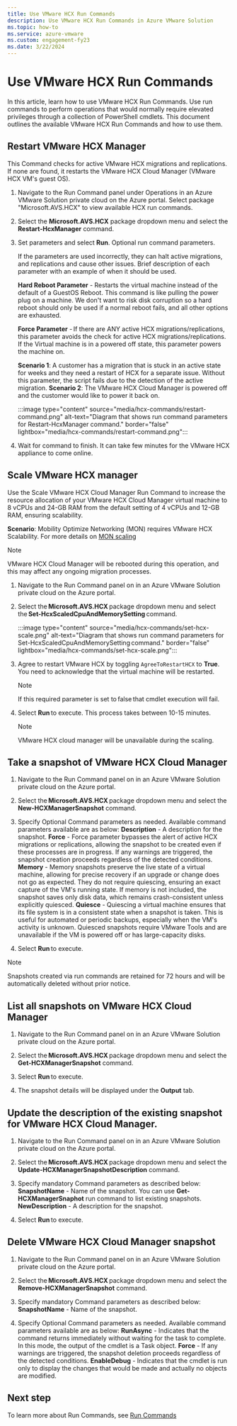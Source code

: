 ```yaml
---
title: Use VMware HCX Run Commands 
description: Use VMware HCX Run Commands in Azure VMware Solution
ms.topic: how-to
ms.service: azure-vmware
ms.custom: engagement-fy23
ms.date: 3/22/2024
---
```


# Use VMware HCX Run Commands
In this article, learn how to use VMware HCX Run Commands. Use run commands to perform operations that would normally require elevated privileges through a collection of PowerShell cmdlets. This document outlines the available VMware HCX Run Commands and how to use them. 

## Restart VMware HCX Manager 

This Command checks for active VMware HCX migrations and replications. If none are found, it restarts the VMware HCX Cloud Manager (VMware HCX VM's guest OS). 

1. Navigate to the Run Command panel under Operations in an Azure VMware Solution private cloud on the Azure portal. Select package "Microsoft.AVS.HCX" to view available HCX run commands.  
   
1. Select the **Microsoft.AVS.HCX** package dropdown menu and select the **Restart-HcxManager** command. 
1. Set parameters and select **Run**. 
Optional run command parameters.   

    If the parameters are used incorrectly, they can halt active migrations, and replications and cause other issues. Brief description of each parameter with an example of when it should be used.  
    
    **Hard Reboot Parameter** - Restarts the virtual machine instead of the default of a GuestOS Reboot. This command is like pulling the power plug on a machine. We don't want to risk disk corruption so a hard reboot should only be used if a normal reboot fails, and all other options are exhausted.  
    
    **Force Parameter** - If there are ANY active HCX migrations/replications, this parameter avoids the check for active HCX migrations/replications. If the Virtual machine is in a powered off state, this parameter powers the machine on.  

    **Scenario 1**: A customer has a migration that is stuck in an active state for weeks and they need a restart of HCX for a separate issue. Without this parameter, the script fails due to the detection of the active migration. 
    **Scenario 2**: The VMware HCX Cloud Manager is powered off and the customer would like to power it back on.

    :::image type="content" source="media/hcx-commands/restart-command.png" alt-text="Diagram that shows run command parameters for Restart-HcxManager command." border="false" lightbox="media/hcx-commands/restart-command.png":::   

1. Wait for command to finish. It can take few minutes for the VMware HCX appliance to come online. 

## Scale VMware HCX manager  
Use the Scale VMware HCX Cloud Manager Run Command to increase the resource allocation of your VMware HCX Cloud Manager virtual machine to 8 vCPUs and 24-GB RAM from the default setting of 4 vCPUs and 12-GB RAM, ensuring scalability. 

**Scenario**: Mobility Optimize Networking (MON) requires VMware HCX Scalability. For more details on [MON scaling](https://kb.vmware.com/s/article/88401)  

>[!NOTE] 
> VMware HCX Cloud Manager will be rebooted during this operation, and this may affect any ongoing migration processes. 

1. Navigate to the Run Command panel on in an Azure VMware Solution private cloud on the Azure portal. 

1. Select the **Microsoft.AVS.HCX** package dropdown menu and select the **Set-HcxScaledCpuAndMemorySetting** command.
 
    :::image type="content" source="media/hcx-commands/set-hcx-scale.png" alt-text="Diagram that shows run command parameters for Set-HcxScaledCpuAndMemorySetting command." border="false" lightbox="media/hcx-commands/set-hcx-scale.png"::: 
 
1. Agree to restart VMware HCX by toggling ``AgreeToRestartHCX`` to **True**. 
    You need to acknowledge that the virtual machine will be restarted.  
    
     
    >[!NOTE]
    > If this required parameter is set to false that cmdlet execution will fail. 

1. Select **Run** to execute.
    This process takes between 10-15 minutes.  
   
    >[!NOTE]
    > VMware HCX cloud manager will be unavailable during the scaling. 

## Take a snapshot of VMware HCX Cloud Manager 

1. Navigate to the Run Command panel on in an Azure VMware Solution private cloud on the Azure portal. 

2. Select the **Microsoft.AVS.HCX** package dropdown menu and select the **New-HCXManagerSnapshot** command.

3. Specify Optional Command parameters as needed. Available command parameters available are as below:
**Description** - A description for the snapshot.
**Force** - Force parameter bypasses the alert of active HCX migrations or replications, allowing the snapshot to be created even if these processes are in progress. If any warnings are triggered, the snapshot creation proceeds regardless of the detected conditions.
**Memory** - Memory snapshots preserve the live state of a virtual machine, allowing for precise recovery if an upgrade or change does not go as expected. They do not require quiescing, ensuring an exact capture of the VM's running state. If memory is not included, the snapshot saves only disk data, which remains crash-consistent unless explicitly quiesced.
**Quiesce** - Quiescing a virtual machine ensures that its file system is in a consistent state when a snapshot is taken. This is useful for automated or periodic backups, especially when the VM's activity is unknown. Quiesced snapshots require VMware Tools and are unavailable if the VM is powered off or has large-capacity disks.

4. Select **Run** to execute.

  >[!NOTE]
  > Snapshots created via run commands are retained for 72 hours and will be automatically deleted without prior notice.

## List all snapshots on VMware HCX Cloud Manager

1. Navigate to the Run Command panel on in an Azure VMware Solution private cloud on the Azure portal. 

1. Select the **Microsoft.AVS.HCX** package dropdown menu and select the **Get-HCXManagerSnapshot** command.

1. Select **Run** to execute.

1. The snapshot details will be displayed under the **Output** tab. <br>


## Update the description of the existing snapshot for VMware HCX Cloud Manager.

1. Navigate to the Run Command panel on in an Azure VMware Solution private cloud on the Azure portal. 

2. Select the **Microsoft.AVS.HCX** package dropdown menu and select the **Update-HCXManagerSnapshotDescription** command.

3. Specify mandatory Command parameters as described below:
 **SnapshotName** - Name of the snapshot. You can use **Get-HCXManagerSnaphot** run command to list existing snapshots.
 **NewDescription** - A description for the snapshot.

4. Select **Run** to execute.

## Delete VMware HCX Cloud Manager snapshot

1. Navigate to the Run Command panel on in an Azure VMware Solution private cloud on the Azure portal. 

2. Select the **Microsoft.AVS.HCX** package dropdown menu and select the **Remove-HCXManagerSnapshot** command.

3. Specify mandatory Command parameters as described below:
 **SnapshotName** - Name of the snapshot.

4. Specify Optional Command parameters as needed. Available command parameters available are as below:
 **RunAsync** - Indicates that the command returns immediately without waiting for the task to complete. In this mode, the output of the cmdlet is a Task object.
 **Force** - If any warnings are triggered, the snapshot deletion proceeds regardless of the detected conditions. 
 **EnableDebug** - Indicates that the cmdlet is run only to display the changes that would be made and actually no objects are modified.


 ## Next step
To learn more about Run Commands, see [Run Commands](using-run-command.md)
